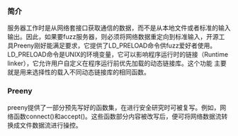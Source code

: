 <h3>简介</h3> 
服务器工作时是从网络套接口获取通信的数据，而不是从本地文件或者标准的输入输出。因此，如果要fuzz服务器，则必须将网络数据重定向到标准输入，开源工具Preeny刚好能满足要求，它提供了LD_PRELOAD命令供fuzz爱好者使用。
LD_PRELOAD命令是UNIX的环境变量，它可以影响程序运行时的链接（Runtime linker），它允许用户自定义在程序运行前优先加载的动态链接库。这个功能
主要就是用来选择性的载入不同动态链接库的相同函数。

<h3>Preeny</h3> 
preeny提供了一部分预先写好的函数集，在进行安全研究时可被复写。例如，网络函数connect()和accept()。这些函数部分内容被改写后，便可将网络数据流转换成文件数据流进行操控。
